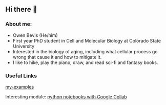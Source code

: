 ## Hi there 👋

### About me:

- Owen Bevis (He/him)
- First year PhD student in Cell and Molecular Biology at Colorado State University
- Interested in the biology of aging, including what cellular process go wrong that cause it and how to mitigate it.
- I like to hike, play the piano, draw, and read sci-fi and fantasy books.

### Useful Links

[my-examples](https://github.com/Beviso23/my-resources/tree/main/Examples)

Interesting module: [python notebooks with Google Collab](https://github.com/Beviso23/CM515-course-2024/tree/main/modules/14_Google_Colab)
